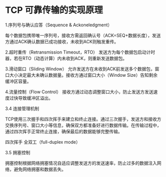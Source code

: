 # TCP 可靠传输的实现原理

1.序列号与确认应答（Sequence & Ackoneledgment）

每个数据包携带唯一序列号，接收方需返回确认号（ACK=SEQ+数据长度），发送方通过ACK确认数据已成功接收，未收到ACK则触发重传。

2.超时重传（Retransmission Timeout，RTO）
发送方为每个数据包启动计时器，若在RTO（动态计算）内未收到ACK，则重新发送数据包。

3.滑动窗口（Sliding Window）
允许发送方在未收到ACK前发送多个数据包，窗口大小决定最大未确认数据量。接收方通过窗口大小（Window Size）告知剩余缓冲区容量。

4.流量控制（Flow Control）​​
​​
接收方通过动态调整窗口大小，防止发送方发送速度过快导致缓冲区溢出。

3.4 连接管理机制

TCP使用三次握手和四次挥手来建立和终止连接。通过三次握手，发送方和接收方交换序列号、窗口大小等信息，确保双方都准备好进行数据传输。在传输过程中，通过四次挥手正常终止连接，确保最后的数据能够完整传输。

四次挥手 全双工（full-duplex mode）

3.5 拥塞控制

拥塞控制根据网络拥塞情况自适应调整发送方的发送速率，防止过多的数据注入网络，避免网络拥塞和数据丢失。

